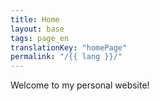 ```yaml
---
title: Home
layout: base
tags: page_en
translationKey: "homePage"
permalink: "/{{ lang }}/"
---
```

Welcome to my personal website!